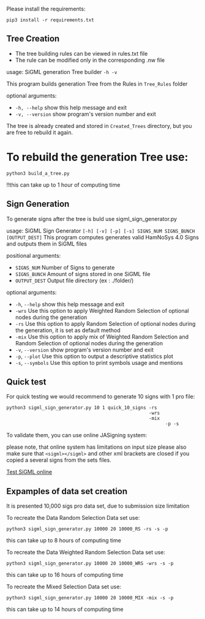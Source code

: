 Please install the requirements:
```
pip3 install -r requirements.txt
```
## Tree Creation

* The tree building rules can be viewed in rules.txt file
* The rule can be modified only in the corresponding .nw file

usage: SiGML generation Tree builder `-h -v`

This program builds generation Tree from the Rules in `Tree_Rules` folder

optional arguments:

* `-h, --help`     show this help message and exit
* `-v, --version`  show program's version number and exit

The tree is already created and stored in `Created_Trees` directory, but you are free to rebuild it again. 

# To rebuild the generation Tree use:

```
python3 build_a_tree.py
```
!!this can take up to 1 hour of computing time 


## Sign Generation

To generate signs after the tree is buld use  sigml_sign_generator.py

usage: SiGML Sign Generator `[-h] [-v] [-p] [-s] SIGNS_NUM SIGNS_BUNCH [OUTPUT_DEST]`
This program computes generates valid HamNoSys 4.0 Signs and outputs them in SiGML files

positional arguments:

* `SIGNS_NUM`      Number of Signs to generate
* `SIGNS_BUNCH`    Amount of signs stored in one SiGML file
* `OUTPUT_DEST`    Output file directory (ex : ./folder/)


optional arguments:
* `-h`, `--help`     show this help message and exit
* `-wrs`           Use this option to apply Weighted Random Selection of optional nodes during the generation
* `-rs`            Use this option to apply Random Selection of optional nodes during the generation, it is set as default method
* `-mix`           Use this option to apply mix of Weighted Random Selection and Random Selection of optional nodes during the generation
* `-v`, `--version`  show program's version number and exit
* `-p`, `--plot`     Use this option to output a descriptive statistics plot
* `-s`, `--symbols`  Use this option to print symbols usage and mentions



## Quick test


For quick testing we would recommend to generate 10 signs with 1 pro file:
```
python3 sigml_sign_generator.py 10 1 quick_10_signs -rs
                                                    -wrs
                                                    -mix
                                                          -p -s
```
To validate them, you can use online JASigning system:

please note, that online system has limitations on input size 
please also make sure that `<sigml></sigml>` and other xml brackets are closed 
if you copied a several signs from the sets files.

[Test SiGML online](#http://vhg.cmp.uea.ac.uk/tech/jas/vhg2018/WebGLAv.html)


## Expamples of data set creation


It is presented 10,000 sigs pro data set, due to submission size limitation

To recreate the Data Random Selection Data set use:
```
python3 sigml_sign_generator.py 10000 20 10000_RS -rs -s -p
```
this can take up to 8 hours of computing time

To recreate the Data Weighted Random Selection Data set use:
```
python3 sigml_sign_generator.py 10000 20 10000_WRS -wrs -s -p
```
this can take up to 16 hours of computing time

To recreate the Mixed Selection Data set use:
```
python3 sigml_sign_generator.py 10000 20 10000_MIX -mix -s -p
```
this can take up to 14 hours of computing time 
